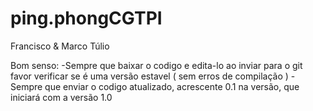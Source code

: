 # ping.phongCGTPI

Francisco & Marco Túlio

Bom senso:
-Sempre que baixar o codigo e edita-lo ao inviar para o git favor verificar se é uma versão estavel ( sem erros de compilação )
-Sempre que enviar o codigo atualizado, acrescente 0.1 na versão, que iniciará com a versão 1.0
